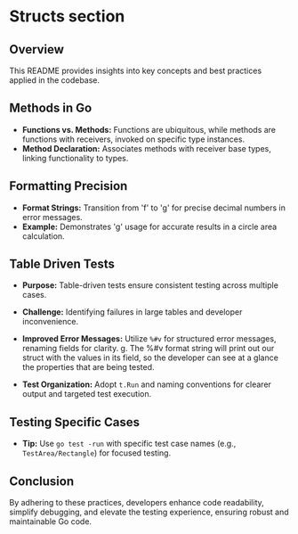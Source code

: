 # Structs section

## Overview

This README provides insights into key concepts and best practices applied in the codebase.

## Methods in Go

- **Functions vs. Methods:** Functions are ubiquitous, while methods are functions with receivers, invoked on specific type instances.
- **Method Declaration:** Associates methods with receiver base types, linking functionality to types.

## Formatting Precision

- **Format Strings:** Transition from 'f' to 'g' for precise decimal numbers in error messages.
- **Example:** Demonstrates 'g' usage for accurate results in a circle area calculation.

## Table Driven Tests

- **Purpose:** Table-driven tests ensure consistent testing across multiple cases.
- **Challenge:** Identifying failures in large tables and developer inconvenience.
- **Improved Error Messages:** Utilize `%#v` for structured error messages, renaming fields for clarity. g. The %#v format string will print out our struct with the values in its field, so the developer can see at a glance the properties that are being tested.

- **Test Organization:** Adopt `t.Run` and naming conventions for clearer output and targeted test execution.

## Testing Specific Cases

- **Tip:** Use `go test -run` with specific test case names (e.g., `TestArea/Rectangle`) for focused testing.

## Conclusion

By adhering to these practices, developers enhance code readability, simplify debugging, and elevate the testing experience, ensuring robust and maintainable Go code.

